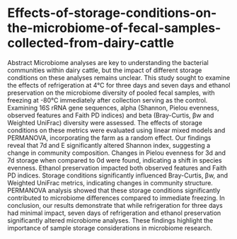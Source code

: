 # Effects-of-storage-conditions-on-the-microbiome-of-fecal-samples-collected-from-dairy-cattle

Abstract
Microbiome analyses are key to understanding the bacterial communities within dairy cattle, but the impact of different storage conditions on these analyses remains unclear. 
This study sought to examine the effects of refrigeration at 4°C for three days and seven days and ethanol preservation on the microbiome diversity of pooled fecal samples, with freezing at -80°C immediately after collection serving as the control.
Examining 16S rRNA gene sequences, alpha (Shannon, Pielou evenness, observed features and Faith PD indices) and beta (Bray-Curtis, βw and Weighted UniFrac) diversity were assessed. 
The effects of storage conditions on these metrics were evaluated using linear mixed models and PERMANOVA, incorporating the farm as a random effect. 
Our findings reveal that 7d and E significantly altered Shannon index, suggesting a change in community composition. 
Changes in Pielou evenness for 3d and 7d storage when compared to 0d were found, indicating a shift in species evenness. 
Ethanol preservation impacted both observed features and Faith PD indices. 
Storage conditions significantly influenced Bray-Curtis, βw, and Weighted UniFrac metrics, indicating changes in community structure.
PERMANOVA analysis showed that these storage conditions significantly contributed to microbiome differences compared to immediate freezing. 
In conclusion, our results demonstrate that while refrigeration for three days had minimal impact, seven days of refrigeration and ethanol preservation significantly altered microbiome analyses. 
These findings highlight the importance of sample storage considerations in microbiome research.
